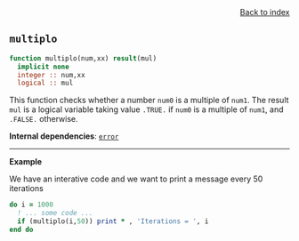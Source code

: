 
<span style="text-align:right;display:block;">
<a href="https://borjapetit.github.io/fortran_toolkit/">Back to index</a>
</span>

## ```multiplo```

```fortran
function multiplo(num,xx) result(mul)
  implicit none
  integer :: num,xx
  logical :: mul
```

This function checks whether a number ```num0``` is a multiple of ```num1```. The result ```mul``` is a logical variable taking value ```.TRUE.``` if ```num0``` is a multiple of ```num1```, and ```.FALSE.``` otherwise.

**Internal dependencies**: [```error```](error.md)

---

**Example**

We have an interative code and we want to print a message every 50 iterations

```fortran
do i = 1000
  ! ... some code ...
  if (multiplo(i,50)) print * , 'Iterations = ', i
end do
```
